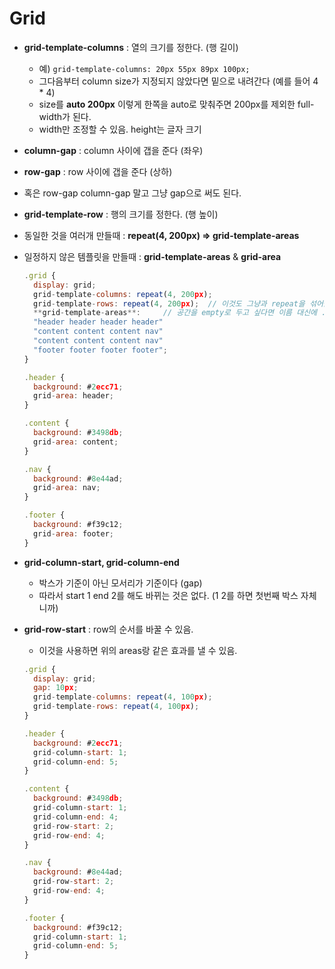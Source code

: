 # Grid

- ******************************************grid-template-columns****************************************** : 열의 크기를 정한다. (행 길이)
    - 예) `grid-template-columns: 20px 55px 89px 100px;`
    - 그다음부터 column size가 지정되지 않았다면 밑으로 내려간다 (예를 들어 4 * 4)
    - size를 ********************auto 200px******************** 이렇게 한쪽을 auto로 맞춰주면 200px를 제외한 full-width가 된다.
    - width만 조정할 수 있음. height는 글자 크기
    
    
- ********************column-gap******************** : column 사이에 갭을 준다 (좌우)
  
    
- **************row-gap************** : row 사이에 갭을 준다 (상하)
    
- 혹은 row-gap column-gap 말고 그냥 gap으로 써도 된다.
- **********************************grid-template-row********************************** : 행의 크기를 정한다. (행 높이)
    
- 동일한 것을 여러개 만들때 : ********************************repeat(4, 200px) ⇒ grid-template-areas********************************
- 일정하지 않은 템플릿을 만들때 : ********grid-template-areas******** & ******************grid-area******************

  ```jsx
  .grid {
    display: grid;
    grid-template-columns: repeat(4, 200px);
    grid-template-rows: repeat(4, 200px);  // 이것도 그냥과 repeat을 섞어쓸 수 있다 (100px repate(2, 200px) 50px;
    **grid-template-areas**:     // 공간을 empty로 두고 싶다면 이름 대신에 .를 하면 된다.
    "header header header header"
    "content content content nav"
    "content content content nav"
    "footer footer footer footer";
  }

  .header {
    background: #2ecc71;
    grid-area: header;
  }

  .content {
    background: #3498db;
    grid-area: content;
  }

  .nav {
    background: #8e44ad;
    grid-area: nav;
  }

  .footer {
    background: #f39c12;
    grid-area: footer;
  }
  ```

- ******grid-column-start, grid-column-end******
    - 박스가 기준이 아닌 모서리가 기준이다 (gap)
    - 따라서 start 1 end 2를 해도 바뀌는 것은 없다. (1 2를 하면 첫번째 박스 자체니까)
        
        
- ****************************grid-row-start**************************** : row의 순서를 바꿀 수 있음.
    - 이것을 사용하면 위의 areas랑 같은 효과를 낼 수 있음.
    
    ```jsx
    .grid {
      display: grid;
      gap: 10px;
      grid-template-columns: repeat(4, 100px);
      grid-template-rows: repeat(4, 100px);
    }
    
    .header {
      background: #2ecc71;
      grid-column-start: 1;
      grid-column-end: 5;
    }
    
    .content {
      background: #3498db;
      grid-column-start: 1;
      grid-column-end: 4;
      grid-row-start: 2;
      grid-row-end: 4;
    }
    
    .nav { 
      background: #8e44ad;
      grid-row-start: 2;
      grid-row-end: 4;
    }
    
    .footer {
      background: #f39c12;
      grid-column-start: 1;
      grid-column-end: 5;
    }
    ```